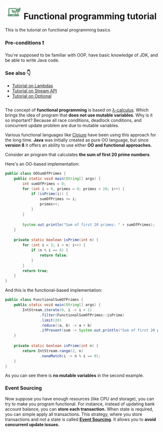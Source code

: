 # <img src="https://raw.githubusercontent.com/bobocode-projects/resources/master/image/logo_transparent_background.png" height=50/> Functional programming tutorial

This is the tutorial on functional programming basics
### Pre-conditions :heavy_exclamation_mark:
You're supposed to be familiar with OOP, have basic knowledge of JDK, and be able to write Java code. 

### See also :point_down:
* [Tutorial on Lambdas](https://github.com/bobocode-projects/java-functional-features-tutorial/tree/master/lambdas)
* [Tutorial on Stream API](https://github.com/bobocode-projects/java-8-tutorial/tree/master/stream-api)
* [Tutorial on Optional](https://github.com/bobocode-projects/java-functional-features-tutorial/tree/master/optional)
##
The concept of **functional programming** is based on [λ-calculus](https://en.wikipedia.org/wiki/Lambda_calculus). Which
brings the idea of program that **does not use mutable variables**. Why is it so important? Because all race conditions,
deadlock conditions, and concurrent update problem are due to mutable variables.

Various functional languages like [Clojure](https://clojure.org/) have been using this approach for the long time. **Java** 
was initially created as pure OO language, but since **version 8** it offers an ability to use either **OO and functional
 approaches.** 
 
Consider an program that calculates **the sum of first 20 prime numbers**.

Here's an OO-based implementation:

```java
public class OOSumOfPrimes {
    public static void main(String[] args) {
        int sumOfPrimes = 0;
        for (int i = 0, primes = 0; primes < 20; i++) {
            if (isPrime(i)) {
                sumOfPrimes += i;
                primes++;
            }
        }

        System.out.println("Sum of first 20 primes: " + sumOfPrimes);
    }

    private static boolean isPrime(int n) {
        for (int i = 2; i < n; i++) {
            if (n % i == 0) {
                return false;
            }
        }
        return true;
    }
}
``` 
     
And this is the functional-based implementation:
```java
public class FunctionalSumOfPrimes {
    public static void main(String[] args) {
        IntStream.iterate(0, i -> i + 1)
                .filter(FunctionalSumOfPrimes::isPrime)
                .limit(20)
                .reduce((a, b) -> a + b)
                .ifPresent(sum -> System.out.println("Sum of first 20 primes: " + sum));
    }

    private static boolean isPrime(int n) {
        return IntStream.range(2, n)
                .noneMatch(i -> n % i == 0);
    }
}
```     

As you can see there is **no mutable variables** in the second example.

### Event Sourcing 
Now suppose you have enough resources (like CPU and storage), you can try to make you program functional. For instance, 
instead of updating bank account balance, you can **store each transaction.** When state is required, you can simple 
apply all transactions. This strategy, where you store transactions and not a state is called [**Event Sourcing**](https://martinfowler.com/eaaDev/EventSourcing.html). It 
allows you to **avoid concurrent update issues.**  
